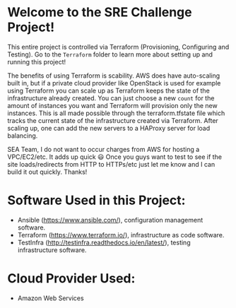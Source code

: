 # Welcome to the SRE Challenge Project!

This entire project is controlled via Terraform (Provisioning, Configuring and Testing). Go to the `Terraform` folder to learn more about setting up and running this project!

The benefits of using Terraform is scability. AWS does have auto-scaling built in, but if a private cloud provider like OpenStack is used for example using Terraform you can scale up as Terraform keeps the state of the infrastructure already created. You can just choose a new `count` for the amount of instances you want and Terraform will provision only the new instances. This is all made possible through the terraform.tfstate file which tracks the current state of the infrastructure created via Terraform. After scaling up, one can add the new servers to a HAProxy server for load balancing.

SEA Team, I do not want to occur charges from AWS for hosting a VPC/EC2/etc. It adds up quick :smiley: Once you guys want to test to see if the site loads/redirects from HTTP to HTTPs/etc just let me know and I can build it out quickly. Thanks!

# Software Used in this Project:

- Ansible (https://www.ansible.com/), configuration management software.
- Terraform (https://www.terraform.io/), infrastructure as code software.
- TestInfra (http://testinfra.readthedocs.io/en/latest/), testing infrastructure software.

# Cloud Provider Used:

- Amazon Web Services
